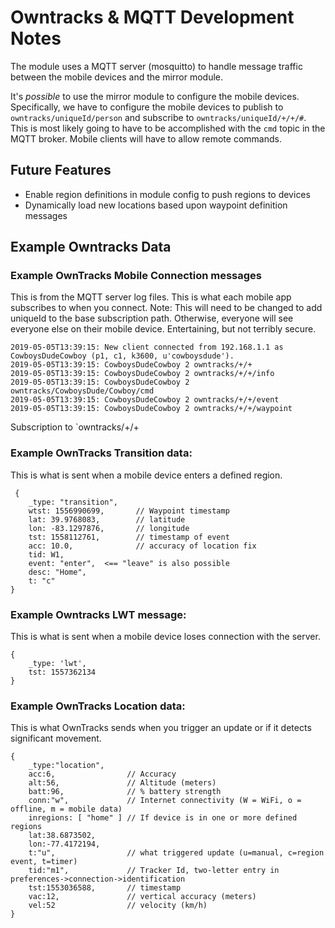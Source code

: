# Owntracks & MQTT Development Notes
The module uses a MQTT server (mosquitto) to handle message traffic between the mobile devices and the mirror module. 

It's *possible* to use the mirror module to configure the mobile devices. Specifically, we have to configure the mobile devices to publish to `owntracks/uniqueId/person` and subscribe to `owntracks/uniqueId/+/+/#`. This is most likely going to have to be accomplished with the `cmd` topic in the MQTT broker. Mobile clients will have to allow remote commands.

## Future Features
* Enable region definitions in module config to push regions to devices
* Dynamically load new locations based upon waypoint definition messages

## Example Owntracks Data
### Example OwnTracks Mobile Connection messages
This is from the MQTT server log files. This is what each mobile app subscribes to when you connect.
Note: This will need to be changed to add uniqueId to the base subscription path. Otherwise, everyone will see everyone else on their mobile device. Entertaining, but not terribly secure.
```
2019-05-05T13:39:15: New client connected from 192.168.1.1 as CowboysDudeCowboy (p1, c1, k3600, u'cowboysdude').
2019-05-05T13:39:15: CowboysDudeCowboy 2 owntracks/+/+
2019-05-05T13:39:15: CowboysDudeCowboy 2 owntracks/+/+/info
2019-05-05T13:39:15: CowboysDudeCowboy 2 owntracks/CowboysDude/Cowboy/cmd
2019-05-05T13:39:15: CowboysDudeCowboy 2 owntracks/+/+/event
2019-05-05T13:39:15: CowboysDudeCowboy 2 owntracks/+/+/waypoint
```
Subscription to `owntracks/+/+ 

### Example OwnTracks Transition data:
This is what is sent when a mobile device enters a defined region.
```
 {
    _type: "transition",
    wtst: 1556990699,       // Waypoint timestamp
    lat: 39.9768083,        // latitude
    lon: -83.1297876,       // longitude
    tst: 1558112761,        // timestamp of event
    acc: 10.0,              // accuracy of location fix
    tid: W1,                
    event: "enter",  <== "leave" is also possible
    desc: "Home",
    t: "c"
}
```


### Example Owntracks LWT message:
This is what is sent when a mobile device loses connection with the server.
```
{ 
    _type: 'lwt', 
    tst: 1557362134 
}
```


### Example OwnTracks Location data: 
This is what OwnTracks sends when you trigger an update or if it detects significant movement.
```
{
    _type:"location",
    acc:6,                // Accuracy
    alt:56,               // Altitude (meters)
    batt:96,              // % battery strength
    conn:"w",             // Internet connectivity (W = WiFi, o = offline, m = mobile data)
    inregions: [ "home" ] // If device is in one or more defined regions
    lat:38.6873502,
    lon:-77.4172194,
    t:"u",                // what triggered update (u=manual, c=region event, t=timer)
    tid:"m1",             // Tracker Id, two-letter entry in preferences->connection->identification
    tst:1553036588,       // timestamp
    vac:12,               // vertical accuracy (meters)
    vel:52                // velocity (km/h)
}
```